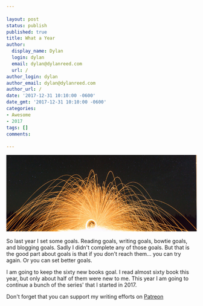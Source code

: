 ```yaml
---

layout: post
status: publish
published: true
title: What a Year
author:
  display_name: Dylan
  login: dylan
  email: dylan@dylanreed.com
  url: /
author_login: dylan
author_email: dylan@dylanreed.com
author_url: /
date: '2017-12-31 10:10:00 -0600'
date_gmt: '2017-12-31 10:10:00 -0600'
categories:
- Awesome
- 2017
tags: []
comments:

---
```

![Happy New Year!!](https://raw.githubusercontent.com/dylanreed/dylan.blog/gh-pages/images/other/20172018.jpg)

So last year I set some goals. Reading goals, writing goals, bowtie goals, and blogging goals. Sadly I didn't complete any of those goals. But that is the good part about goals is that if you don't reach them... you can try again. Or you can set better goals. 

I am going to keep the sixty new books goal. I read almost sixty book this year, but only about half of them were new to me. This year I am going to continue a bunch of the series' that I started in 2017. 





Don't forget that you can support my writing efforts on [Patreon](https://www.patreon.com/dylanreed)
